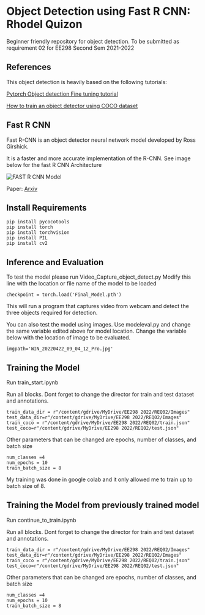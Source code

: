# Object Detection using Fast R CNN: Rhodel Quizon

Beginner friendly repository for object detection. 
To be submitted as requirement 02 for EE298 Second Sem 2021-2022



## References
This object detection is heavily based on the following tutorials:

[Pytorch Object detection Fine tuning tutorial](https://pytorch.org/tutorials/intermediate/torchvision_tutorial.html)

[How to train an object detector using COCO dataset](https://medium.com/fullstackai/how-to-train-an-object-detector-with-your-own-coco-dataset-in-pytorch-319e7090da5)



## Fast R CNN

Fast R-CNN is an object detector neural network model developed by Ross Girshick.

It is a faster and more accurate implementation of the R-CNN. See image below for the fast R CNN Architecture



![FAST R CNN Model](https://i.ibb.co/tX22fB9/FASTRCNN.png)

Paper:
[Arxiv](https://arxiv.org/abs/1504.08083)


## Install Requirements


```
pip install pycocotools
pip install torch
pip install torchvision
pip install PIL
pip install cv2
```


## Inference and Evaluation

To test the model please run Video_Capture_object_detect.py 
Modify this line with the location or file name of the model to be loaded

```
checkpoint = torch.load('Final_Model.pth')

```

This will run a program that captures video from webcam and detect the three objects required for detection.

You can also test the model using images. Use modeleval.py and change the same variable edited above for model location.
Change the variable below with the location of image to be evaluated.

```
imgpath='WIN_20220422_09_04_12_Pro.jpg'

```

## Training the Model

Run train_start.ipynb

Run all blocks. Dont forget to change the director for train and test dataset and annotations.

```
train_data_dir = r"/content/gdrive/MyDrive/EE298 2022/REQ02/Images"
test_data_dir=r"/content/gdrive/MyDrive/EE298 2022/REQ02/Images"
train_coco = r"/content/gdrive/MyDrive/EE298 2022/REQ02/train.json"
test_coco=r"/content/gdrive/MyDrive/EE298 2022/REQ02/test.json"

```

Other parameters that can be changed are epochs, number of classes, and batch size

```
num_classes =4
num_epochs = 10
train_batch_size = 8

```

My training was done in google colab and it only allowed me to train up to batch size of 8.



## Training the Model from previously trained model

Run continue_to_train.ipynb

Run all blocks. Dont forget to change the director for train and test dataset and annotations.

```
train_data_dir = r"/content/gdrive/MyDrive/EE298 2022/REQ02/Images"
test_data_dir=r"/content/gdrive/MyDrive/EE298 2022/REQ02/Images"
train_coco = r"/content/gdrive/MyDrive/EE298 2022/REQ02/train.json"
test_coco=r"/content/gdrive/MyDrive/EE298 2022/REQ02/test.json"

```

Other parameters that can be changed are epochs, number of classes, and batch size

```
num_classes =4
num_epochs = 10
train_batch_size = 8

```

